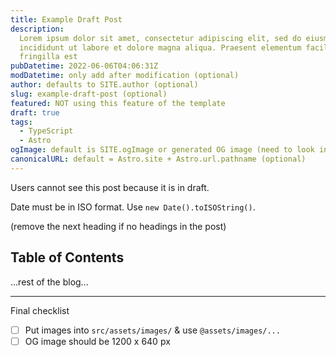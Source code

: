 ```yaml
---
title: Example Draft Post
description:
  Lorem ipsum dolor sit amet, consectetur adipiscing elit, sed do eiusmod tempor
  incididunt ut labore et dolore magna aliqua. Praesent elementum facilisis leo vel
  fringilla est
pubDatetime: 2022-06-06T04:06:31Z
modDatetime: only add after modification (optional)
author: defaults to SITE.author (optional)
slug: example-draft-post (optional)
featured: NOT using this feature of the template
draft: true
tags:
  - TypeScript
  - Astro
ogImage: default is SITE.ogImage or generated OG image (need to look into it)
canonicalURL: default = Astro.site + Astro.url.pathname (optional)
---
```


Users cannot see this post because it is in draft.

Date must be in ISO format. Use `new Date().toISOString()`.

(remove the next heading if no headings in the post)

## Table of Contents

...rest of the blog...

---

Final checklist

- [ ] Put images into `src/assets/images/` & use `@assets/images/...`
- [ ] OG image should be 1200 x 640 px
